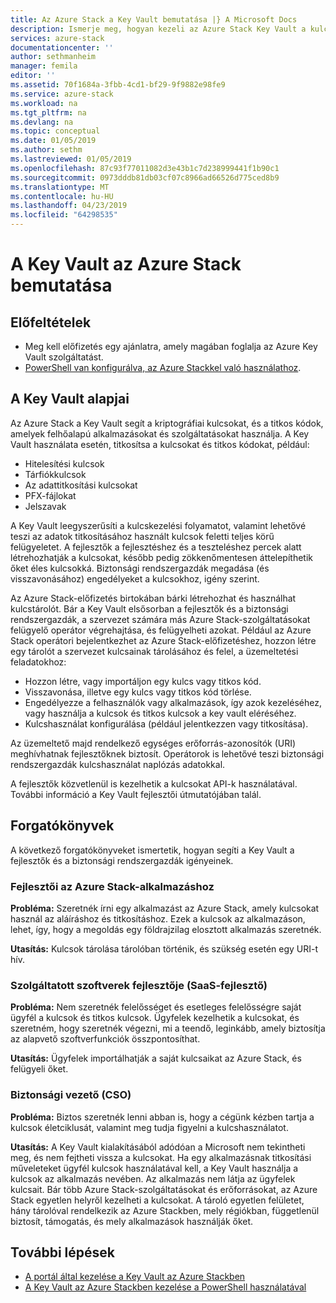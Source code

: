 ```yaml
---
title: Az Azure Stack a Key Vault bemutatása |} A Microsoft Docs
description: Ismerje meg, hogyan kezeli az Azure Stack Key Vault a kulcsok és titkok
services: azure-stack
documentationcenter: ''
author: sethmanheim
manager: femila
editor: ''
ms.assetid: 70f1684a-3fbb-4cd1-bf29-9f9882e98fe9
ms.service: azure-stack
ms.workload: na
ms.tgt_pltfrm: na
ms.devlang: na
ms.topic: conceptual
ms.date: 01/05/2019
ms.author: sethm
ms.lastreviewed: 01/05/2019
ms.openlocfilehash: 87c93f77011082d3e43b1c7d238999441f1b90c1
ms.sourcegitcommit: 0973dddb81db03cf07c8966ad66526d775ced8b9
ms.translationtype: MT
ms.contentlocale: hu-HU
ms.lasthandoff: 04/23/2019
ms.locfileid: "64298535"
---
```

# <a name="introduction-to-key-vault-in-azure-stack"></a>A Key Vault az Azure Stack bemutatása

## <a name="prerequisites"></a>Előfeltételek

* Meg kell előfizetés egy ajánlatra, amely magában foglalja az Azure Key Vault szolgáltatást.  
* [PowerShell van konfigurálva, az Azure Stackkel való használathoz](azure-stack-powershell-configure-user.md).

## <a name="key-vault-basics"></a>A Key Vault alapjai

Az Azure Stack a Key Vault segít a kriptográfiai kulcsokat, és a titkos kódok, amelyek felhőalapú alkalmazásokat és szolgáltatásokat használja. A Key Vault használata esetén, titkosítsa a kulcsokat és titkos kódokat, például:

* Hitelesítési kulcsok
* Tárfiókkulcsok
* Az adattitkosítási kulcsokat
* PFX-fájlokat
* Jelszavak

A Key Vault leegyszerűsíti a kulcskezelési folyamatot, valamint lehetővé teszi az adatok titkosításához használt kulcsok feletti teljes körű felügyeletet. A fejlesztők a fejlesztéshez és a teszteléshez percek alatt létrehozhatják a kulcsokat, később pedig zökkenőmentesen áttelepíthetik őket éles kulcsokká. Biztonsági rendszergazdák megadása (és visszavonásához) engedélyeket a kulcsokhoz, igény szerint.

Az Azure Stack-előfizetés birtokában bárki létrehozhat és használhat kulcstárolót. Bár a Key Vault elsősorban a fejlesztők és a biztonsági rendszergazdák, a szervezet számára más Azure Stack-szolgáltatásokat felügyelő operátor végrehajtása, és felügyelheti azokat. Például az Azure Stack operátori bejelentkezhet az Azure Stack-előfizetéshez, hozzon létre egy tárolót a szervezet kulcsainak tárolásához és felel, a üzemeltetési feladatokhoz:

* Hozzon létre, vagy importáljon egy kulcs vagy titkos kód.
* Visszavonása, illetve egy kulcs vagy titkos kód törlése.
* Engedélyezze a felhasználók vagy alkalmazások, így azok kezeléséhez, vagy használja a kulcsok és titkos kulcsok a key vault eléréséhez.
* Kulcshasználat konfigurálása (például jelentkezzen vagy titkosítása).

Az üzemeltető majd rendelkező egységes erőforrás-azonosítók (URI) meghívhatnak fejlesztőknek biztosít. Operátorok is lehetővé teszi biztonsági rendszergazdák kulcshasználat naplózás adatokkal.

A fejlesztők közvetlenül is kezelhetik a kulcsokat API-k használatával. További információ a Key Vault fejlesztői útmutatójában talál.

## <a name="scenarios"></a>Forgatókönyvek

A következő forgatókönyveket ismertetik, hogyan segíti a Key Vault a fejlesztők és a biztonsági rendszergazdák igényeinek.

### <a name="developer-for-an-azure-stack-application"></a>Fejlesztői az Azure Stack-alkalmazáshoz

**Probléma:** Szeretnék írni egy alkalmazást az Azure Stack, amely kulcsokat használ az aláíráshoz és titkosításhoz. Ezek a kulcsok az alkalmazáson, lehet, így, hogy a megoldás egy földrajzilag elosztott alkalmazás szeretnék.

**Utasítás:** Kulcsok tárolása tárolóban történik, és szükség esetén egy URI-t hív.

### <a name="developer-for-software-as-a-service-saas"></a>Szolgáltatott szoftverek fejlesztője (SaaS-fejlesztő)

**Probléma:** Nem szeretnék felelősséget és esetleges felelősségre saját ügyfél a kulcsok és titkos kulcsok. Ügyfelek kezelhetik a kulcsokat, és szeretném, hogy szeretnék végezni, mi a teendő, leginkább, amely biztosítja az alapvető szoftverfunkciók összpontosíthat.

**Utasítás:** Ügyfelek importálhatják a saját kulcsaikat az Azure Stack, és felügyeli őket.

### <a name="chief-security-officer-cso"></a>Biztonsági vezető (CSO)

**Probléma:** Biztos szeretnék lenni abban is, hogy a cégünk kézben tartja a kulcsok életciklusát, valamint meg tudja figyelni a kulcshasználatot.

**Utasítás:** A Key Vault kialakításából adódóan a Microsoft nem tekintheti meg, és nem fejtheti vissza a kulcsokat. Ha egy alkalmazásnak titkosítási műveleteket ügyfél kulcsok használatával kell, a Key Vault használja a kulcsok az alkalmazás nevében. Az alkalmazás nem látja az ügyfelek kulcsait. Bár több Azure Stack-szolgáltatásokat és erőforrásokat, az Azure Stack egyetlen helyről kezelheti a kulcsokat. A tároló egyetlen felületet, hány tárolóval rendelkezik az Azure Stackben, mely régiókban, függetlenül biztosít, támogatás, és mely alkalmazások használják őket.

## <a name="next-steps"></a>További lépések

* [A portál által kezelése a Key Vault az Azure Stackben](azure-stack-key-vault-manage-portal.md)  
* [A Key Vault az Azure Stackben kezelése a PowerShell használatával](azure-stack-key-vault-manage-powershell.md)

